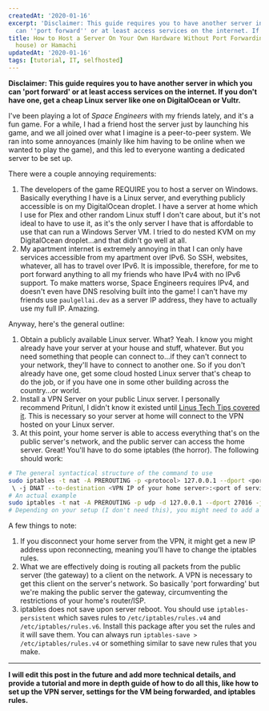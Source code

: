 ```yaml
---
createdAt: '2020-01-16'
excerpt: 'Disclaimer: This guide requires you to have another server in which you
  can ''port forward'' or at least access services on the internet. If you don''t...'
title: How to Host a Server On Your Own Hardware Without Port Forwarding (at your
  house) or Hamachi
updatedAt: '2020-01-16'
tags: [tutorial, IT, selfhosted]
---
```


__Disclaimer: This guide requires you to have another server in which you can 'port forward' or at least access services on the internet. If you don't have one, get a cheap Linux server like one on DigitalOcean or Vultr.__

I've been playing a lot of *Space Engineers* with my friends lately, and it's a fun game. For a while, I had a friend host the server just by launching his game, and we all joined over what I imagine is a peer-to-peer system. We ran into some annoyances (mainly like him having to be online when we wanted to play the game), and this led to everyone wanting a dedicated server to be set up.

There were a couple annoying requirements:

1. The developers of the game REQUIRE you to host a server on Windows. Basically everything I have is a Linux server, and everything publicly accessible is on my DigitalOcean droplet. I have a server at home which I use for Plex and other random Linux stuff I don't care about, but it's not ideal to have to use it, as it's the only server I have that is affordable to use that can run a Windows Server VM. I tried to do nested KVM on my DigitalOcean droplet...and that didn't go well at all.
2. My apartment internet is extremely annoying in that I can only have services accessible from my apartment over IPv6. So SSH, websites, whatever, all has to travel over IPv6. It is impossible, therefore, for me to port forward anything to all my friends who have IPv4 with no IPv6 support. To make matters worse, Space Engineers requires IPv4, and doesn't even have DNS resolving built into the game! I can't have my friends use `paulgellai.dev` as a server IP address, they have to actually use my full IP. Amazing.

Anyway, here's the general outline:

1. Obtain a publicly available Linux server. What? Yeah. I know you might already have your server at your house and stuff, whatever. But you need something that people can connect to...if they can't connect to your network, they'll have to connect to another one. So if you don't already have one, get some cloud hosted Linux server that's cheap to do the job, or if you have one in some other building across the country...or world.
2. Install a VPN Server on your public Linux server. I personally recommend Pritunl, I didn't know it existed until [Linus Tech Tips covered it](https://www.youtube.com/watch?v=KcxKWudhkpc). This is necessary so your server at home will connect to the VPN hosted on your Linux server.
3. At this point, your home server is able to access everything that's on the public server's network, and the public server can access the home server. Great! You'll have to do some iptables (the horror). The following should work:
```bash
# The general syntactical structure of the command to use
sudo iptables -t nat -A PREROUTING -p <protocol> 127.0.0.1 --dport <port to access service> 
 \ -j DNAT --to-destination <VPN IP of your home server>:<port of service to forward>
# An actual example
sudo iptables -t nat -A PREROUTING -p udp -d 127.0.0.1 --dport 27016 -j DNAT --to-destination 192.168.222.2:27016
# Depending on your setup (I don't need this), you might need to add a rule with MASQUERADE
```
A few things to note:

1. If you disconnect your home server from the VPN, it might get a new IP address upon reconnecting, meaning you'll have to change the iptables rules.
2. What we are effectively doing is routing all packets from the public server (the gateway) to a client on the network. A VPN is necessary to get this client on the server's network. So basically 'port forwarding' but we're making the public server the gateway, circumventing the restrictions of your home's router/ISP.
3. iptables does not save upon server reboot. You should use `iptables-persistent` which saves rules to `/etc/iptables/rules.v4` and `/etc/iptables/rules.v6`. Install this package after you set the rules and it will save them. You can always run `iptables-save > /etc/iptables/rules.v4` or something similar to save new rules that you make. 

---
__I will edit this post in the future and add more technical details, and provide a tutorial and more in depth guide of how to do all  this, like how to set up the VPN server, settings for the VM being forwarded, and iptables rules.__